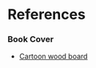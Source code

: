 # References

### Book Cover
* [Cartoon wood board][1]


[1]:https://www.freepik.com/premium-vector/old-wood-plank-signboard-decorated-palm-leaves-cartoon-style-isolated-white_36113790.htm#query=cartoon%20wood%20board&position=6&from_view=keyword&track=ais&uuid=e46add2d-3b4c-4229-8759-e9afbf3f50fb

